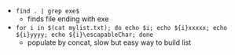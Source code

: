- `find . | grep exe$`
	- finds file ending with exe
- `for i in $(cat mylist.txt); do echo $i; echo ${i}xxxxx; echo ${i}yyyy; echo ${i}\escapableChar; done`
	- populate by concat, slow but easy way to build list